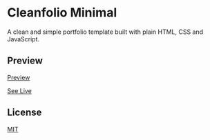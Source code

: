 # Cleanfolio Minimal

A clean and simple portfolio template built with plain HTML, CSS and JavaScript.

## Preview

[Preview](https://imgur.com/g82kpxm)

[See Live](https://arvindx.github.io/)

## License

[MIT](https://choosealicense.com/licenses/mit/)
